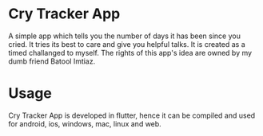 # Cry Tracker App

A simple app which tells you the number of days it has been since you cried. It tries its best to care and give you helpful talks.
It is created as a timed challanged to myself. The rights of this app's idea are owned by my dumb friend Batool Imtiaz.

# Usage
Cry Tracker App is developed in flutter, hence it can be compiled and used for android, ios, windows, mac, linux and web.
